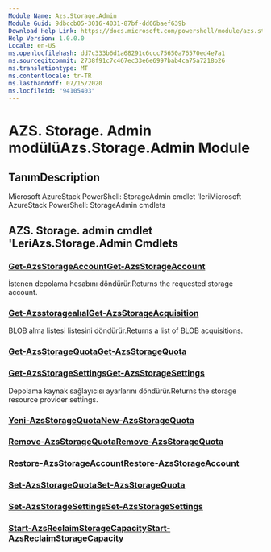 ```yaml
---
Module Name: Azs.Storage.Admin
Module Guid: 9dbccb05-3016-4031-87bf-dd66baef639b
Download Help Link: https://docs.microsoft.com/powershell/module/azs.storage.admin
Help Version: 1.0.0.0
Locale: en-US
ms.openlocfilehash: dd7c333b6d1a68291c6ccc75650a76570ed4e7a1
ms.sourcegitcommit: 2738f91c7c467ec33e6e6997bab4ca75a7218b26
ms.translationtype: MT
ms.contentlocale: tr-TR
ms.lasthandoff: 07/15/2020
ms.locfileid: "94105403"
---
```

# <span data-ttu-id="10f63-101">AZS. Storage. Admin modülü</span><span class="sxs-lookup"><span data-stu-id="10f63-101">Azs.Storage.Admin Module</span></span>
## <span data-ttu-id="10f63-102">Tanım</span><span class="sxs-lookup"><span data-stu-id="10f63-102">Description</span></span>
<span data-ttu-id="10f63-103">Microsoft AzureStack PowerShell: StorageAdmin cmdlet 'leri</span><span class="sxs-lookup"><span data-stu-id="10f63-103">Microsoft AzureStack PowerShell: StorageAdmin cmdlets</span></span>

## <span data-ttu-id="10f63-104">AZS. Storage. admin cmdlet 'Leri</span><span class="sxs-lookup"><span data-stu-id="10f63-104">Azs.Storage.Admin Cmdlets</span></span>
### [<span data-ttu-id="10f63-105">Get-AzsStorageAccount</span><span class="sxs-lookup"><span data-stu-id="10f63-105">Get-AzsStorageAccount</span></span>](Get-AzsStorageAccount.md)
<span data-ttu-id="10f63-106">İstenen depolama hesabını döndürür.</span><span class="sxs-lookup"><span data-stu-id="10f63-106">Returns the requested storage account.</span></span>

### [<span data-ttu-id="10f63-107">Get-Azsstoragealıal</span><span class="sxs-lookup"><span data-stu-id="10f63-107">Get-AzsStorageAcquisition</span></span>](Get-AzsStorageAcquisition.md)
<span data-ttu-id="10f63-108">BLOB alma listesi listesini döndürür.</span><span class="sxs-lookup"><span data-stu-id="10f63-108">Returns a list of BLOB acquisitions.</span></span>

### [<span data-ttu-id="10f63-109">Get-AzsStorageQuota</span><span class="sxs-lookup"><span data-stu-id="10f63-109">Get-AzsStorageQuota</span></span>](Get-AzsStorageQuota.md)


### [<span data-ttu-id="10f63-110">Get-AzsStorageSettings</span><span class="sxs-lookup"><span data-stu-id="10f63-110">Get-AzsStorageSettings</span></span>](Get-AzsStorageSettings.md)
<span data-ttu-id="10f63-111">Depolama kaynak sağlayıcısı ayarlarını döndürür.</span><span class="sxs-lookup"><span data-stu-id="10f63-111">Returns the storage resource provider settings.</span></span>

### [<span data-ttu-id="10f63-112">Yeni-AzsStorageQuota</span><span class="sxs-lookup"><span data-stu-id="10f63-112">New-AzsStorageQuota</span></span>](New-AzsStorageQuota.md)


### [<span data-ttu-id="10f63-113">Remove-AzsStorageQuota</span><span class="sxs-lookup"><span data-stu-id="10f63-113">Remove-AzsStorageQuota</span></span>](Remove-AzsStorageQuota.md)


### [<span data-ttu-id="10f63-114">Restore-AzsStorageAccount</span><span class="sxs-lookup"><span data-stu-id="10f63-114">Restore-AzsStorageAccount</span></span>](Restore-AzsStorageAccount.md)


### [<span data-ttu-id="10f63-115">Set-AzsStorageQuota</span><span class="sxs-lookup"><span data-stu-id="10f63-115">Set-AzsStorageQuota</span></span>](Set-AzsStorageQuota.md)


### [<span data-ttu-id="10f63-116">Set-AzsStorageSettings</span><span class="sxs-lookup"><span data-stu-id="10f63-116">Set-AzsStorageSettings</span></span>](Set-AzsStorageSettings.md)


### [<span data-ttu-id="10f63-117">Start-AzsReclaimStorageCapacity</span><span class="sxs-lookup"><span data-stu-id="10f63-117">Start-AzsReclaimStorageCapacity</span></span>](Start-AzsReclaimStorageCapacity.md)


